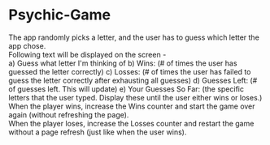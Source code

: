 # Psychic-Game
<html>
The app randomly picks a letter, and the user has to guess which letter the app chose.
<br>
Following text will be displayed on the screen - 
<br>
a) Guess what letter I'm thinking of
b) Wins: (# of times the user has guessed the letter correctly)
c) Losses: (# of times the user has failed to guess the letter correctly after exhausting all guesses)
d) Guesses Left: (# of guesses left. This will update)
e) Your Guesses So Far: (the specific letters that the user typed. Display these until the user either wins or loses.)
<br>
When the player wins, increase the Wins counter and start the game over again (without refreshing the page).
<br>
When the player loses, increase the Losses counter and restart the game without a page refresh (just like when the user wins).
</html>